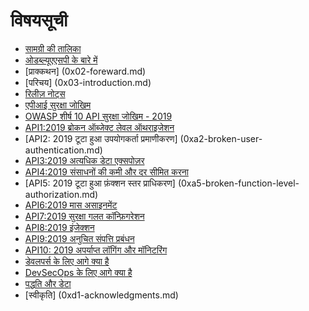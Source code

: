 विषयसूची
=================

* [सामग्री की तालिका](0x00-toc.md)
* [ओडब्ल्यूएएसपी के बारे में](0x01-about-owasp.md)
* [प्राक्कथन] (0x02-foreward.md)
* [परिचय] (0x03-introduction.md)
* [रिलीज़ नोट्स](0x04-release-notes.md)
* [एपीआई सुरक्षा जोखिम](0x10-api-security-risks.md)
* [OWASP शीर्ष 10 API सुरक्षा जोखिम - 2019](0x11-t10.md)
* [API1:2019 ब्रोकन ऑब्जेक्ट लेवल ऑथराइजेशन](0xa1-broken-object-level-authorization.md)
* [API2: 2019 टूटा हुआ उपयोगकर्ता प्रमाणीकरण] (0xa2-broken-user-authentication.md)
* [API3:2019 अत्यधिक डेटा एक्सपोज़र](0xa3-excessive-data-exposure.md)
* [API4:2019 संसाधनों की कमी और दर सीमित करना](0xa4-lack-of-resources-and-rate-limiting.md)
* [API5: 2019 टूटा हुआ फ़ंक्शन स्तर प्राधिकरण] (0xa5-broken-function-level-authorization.md)
* [API6:2019 मास असाइनमेंट](0xa6-mass-assignment.md)
* [API7:2019 सुरक्षा गलत कॉन्फ़िगरेशन](0xa7-security-misconfiguration.md)
* [API8:2019 इंजेक्शन](0xa8-injection.md)
* [API9:2019 अनुचित संपत्ति प्रबंधन](0xa9-improper-assets-management.md)
* [API10: 2019 अपर्याप्त लॉगिंग और मॉनिटरिंग](0xaa-insufficient-logging-monitoring.md)
* [डेवलपर्स के लिए आगे क्या है](0xb0-next-devs.md)
* [DevSecOps के लिए आगे क्या है](0xb1-next-devsecops.md)
* [पद्धति और डेटा](0xd0-about-data.md)
* [स्वीकृति] (0xd1-acknowledgments.md)